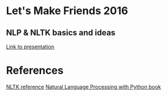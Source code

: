 # Let's Make Friends 2016
## NLP & NLTK basics and ideas

[Link to presentation](https://docs.google.com/presentation/d/1EQf7wdgKsT6-t-8Ld9TVq9tPVYqBUycWEN7KgssAlJk/edit?usp=sharing)

# References
[NLTK reference](http://www.nltk.org/)
[Natural Language Processing with Python book](http://www.nltk.org/book/)

